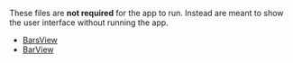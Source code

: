 These files are __not required__ for the app to run.  Instead are meant to show the user interface without running the app.

* [BarsView](BarsView.jpg)
* [BarView](BarView.jpg)
